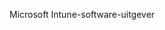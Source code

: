 <Token xmlns:xlink="http://www.w3.org/1999/xlink">Microsoft Intune-software-uitgever</Token>

<!--HONumber=May16_HO1-->


